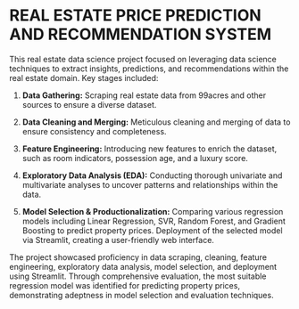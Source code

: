 # REAL ESTATE PRICE PREDICTION AND RECOMMENDATION SYSTEM

This real estate data science  project focused on leveraging data science techniques to extract insights, predictions, and recommendations within the real estate domain. Key stages included:

1. **Data Gathering:** Scraping real estate data from 99acres and other sources to ensure a diverse dataset.

2. **Data Cleaning and Merging:** Meticulous cleaning and merging of data to ensure consistency and completeness.

3. **Feature Engineering:** Introducing new features to enrich the dataset, such as room indicators, possession age, and a luxury score.

4. **Exploratory Data Analysis (EDA):** Conducting thorough univariate and multivariate analyses to uncover patterns and relationships within the data.

5. **Model Selection & Productionalization:** Comparing various regression models including Linear Regression, SVR, Random Forest, and Gradient Boosting to predict property prices. Deployment of the selected model via Streamlit, creating a user-friendly web interface.

The project showcased proficiency in data scraping, cleaning, feature engineering, exploratory data analysis, model selection, and deployment using Streamlit. Through comprehensive evaluation, the most suitable regression model was identified for predicting property prices, demonstrating adeptness in model selection and evaluation techniques.
